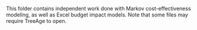 This folder contains independent work done with Markov cost-effectiveness modeling, as well as Excel budget impact models.
Note that some files may require TreeAge to open.
